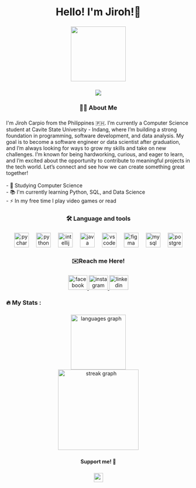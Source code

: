 <h1 align="center">Hello! I'm Jiroh!👋</h1>

###

<div align="center">
  <img height="150" src="https://file.notion.so/f/f/9c9ddb33-9c82-42c5-afc2-dfe2a31c7940/c38f44f9-94bf-479f-bf49-45ea3ca1208d/city.gif?table=block&id=2038db4b-d029-48ce-9077-df3d04c9ec48&spaceId=9c9ddb33-9c82-42c5-afc2-dfe2a31c7940&expirationTimestamp=1739836800000&signature=wblWkbX9Vwv-wx9KpS4oYLSQwiYwCjK-MUhPA9mqVCs"  />
</div>

###

<div align="center">
  <img src="https://visitor-badge.laobi.icu/badge?page_id=Pykeeboi27.Pykeeboi27&"  />
</div>

###

<h3 align="center">👩‍💻  About Me</h3>

###

<p align="left">I'm Jiroh Carpio from the Philippines 🇵🇭. I’m currently a Computer Science student at Cavite State University - Indang, where I’m building a strong foundation in programming, software development, and data analysis. My goal is to become a software engineer or data scientist after graduation, and I’m always looking for ways to grow my skills and take on new challenges. I’m known for being hardworking, curious, and eager to learn, and I’m excited about the opportunity to contribute to meaningful projects in the tech world. Let’s connect and see how we can create something great together!<br><br>- 🔭 Studying Computer Science<br>- 📚 I'm currently learning Python, SQL, and Data Science<br>- ⚡ In my free time I play video games or read</p>

###

<h3 align="center">🛠 Language and tools</h3>

###

<div align="center">
  <img src="https://cdn.jsdelivr.net/gh/devicons/devicon/icons/pycharm/pycharm-original.svg" height="40" alt="pycharm logo"  />
  <img width="12" />
  <img src="https://cdn.jsdelivr.net/gh/devicons/devicon/icons/python/python-original.svg" height="40" alt="python logo"  />
  <img width="12" />
  <img src="https://cdn.jsdelivr.net/gh/devicons/devicon/icons/intellij/intellij-original.svg" height="40" alt="intellij logo"  />
  <img width="12" />
  <img src="https://cdn.jsdelivr.net/gh/devicons/devicon/icons/java/java-original.svg" height="40" alt="java logo"  />
  <img width="12" />
  <img src="https://cdn.jsdelivr.net/gh/devicons/devicon/icons/vscode/vscode-original.svg" height="40" alt="vscode logo"  />
  <img width="12" />
  <img src="https://cdn.jsdelivr.net/gh/devicons/devicon/icons/figma/figma-original.svg" height="40" alt="figma logo"  />
  <img width="12" />
  <img src="https://cdn.jsdelivr.net/gh/devicons/devicon/icons/mysql/mysql-original-wordmark.svg" height="40" alt="mysql logo"  />
  <img width="12" />
  <img src="https://cdn.jsdelivr.net/gh/devicons/devicon/icons/postgresql/postgresql-original.svg" height="40" alt="postgresql logo"  />
</div>

###

<h3 align="center">✉️Reach me Here!</h3>

###

<div align="center">
  <a href="https://www.facebook.com/jirohreinierremo" target="_blank">
    <img src="https://raw.githubusercontent.com/maurodesouza/profile-readme-generator/master/src/assets/icons/social/facebook/default.svg" width="52" height="40" alt="facebook logo"  />
  </a>
  <a href="https://www.instagram.com/jiroh.carps/" target="_blank">
    <img src="https://raw.githubusercontent.com/maurodesouza/profile-readme-generator/master/src/assets/icons/social/instagram/default.svg" width="52" height="40" alt="instagram logo"  />
  </a>
  <a href="https://www.linkedin.com/in/jiroh-carpio-4bbba6349/" target="_blank">
    <img src="https://raw.githubusercontent.com/maurodesouza/profile-readme-generator/master/src/assets/icons/social/linkedin/default.svg" width="52" height="40" alt="linkedin logo"  />
  </a>
</div>

###

<h3 align="left">🔥   My Stats :</h3>

###

<div align="center">
  <img src="https://github-readme-stats.vercel.app/api/top-langs?username=Pykeeboi27&locale=en&hide_title=false&layout=compact&card_width=320&langs_count=5&theme=dracula&hide_border=false&order=2" height="150" alt="languages graph" /> <br>
  <img src="https://streak-stats.demolab.com?user=Pykeeboi27&locale=en&mode=daily&theme=dark&hide_border=false&border_radius=5&order=3" height="220" alt="streak graph"  />
</div>

###

<h4 align="center">Support me! 💸</h4>

###

<div align="center">
  <img src="https://img.shields.io/static/v1?message=PayPal&logo=paypal&label=&color=00457C&logoColor=white&labelColor=&style=for-the-badge" height="25" alt="paypal logo"  />
</div>

###
